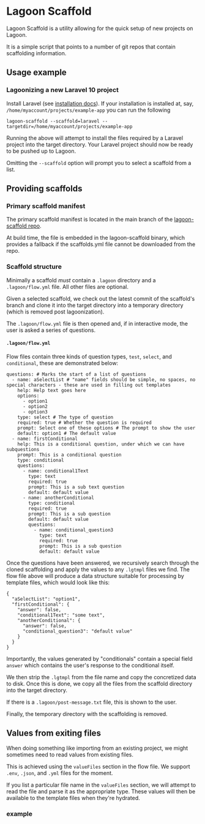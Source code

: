 # Lagoon Scaffold

Lagoon Scaffold is a utility allowing for the quick setup of new projects on Lagoon.

It is a simple script that points to a number of git repos that contain scaffolding information.

## Usage example

### Lagoonizing a new Laravel 10 project

Install Laravel (see [installation docs](https://laravel.com/docs/10.x/installation#getting-started-on-linux)).
If your installation is installed at, say, `/home/myaccount/projects/example-app` you can run the following

```
lagoon-scaffold --scaffold=laravel --targetdir=/home/myaccount/projects/example-app
```

Running the above will attempt to install the files required by a Laravel project into the target directory.
Your Laravel project should now be ready to be pushed up to Lagoon.

Omitting the `--scaffold` option will prompt you to select a scaffold from a list.

## Providing scaffolds

### Primary scaffold manifest

The primary scaffold manifest is located in the main branch of the [lagoon-scaffold repo](https://raw.githubusercontent.com/uselagoon/lagoon-scaffold/main/internal/assets/scaffolds.yml).

At build time, the file is embedded in the lagoon-scaffold binary, which provides a fallback if the scaffolds.yml file cannot be downloaded from the repo.

### Scaffold structure

Minimally a scaffold _must_ contain a `.lagoon` directory and a `.lagoon/flow.yml` file.
All other files are optional.

Given a selected scaffold, we check out the latest commit of the scaffold's branch and clone it into the target directory into a temporary directory (which is removed post lagoonization).

The `.lagoon/flow.yml` file is then opened and, if in interactive mode, the user is asked a series of questions.

#### `.lagoon/flow.yml`

Flow files contain three kinds of question types, `test`, `select`, and `conditional`, these are demonstrated below:

```
questions: # Marks the start of a list of questions
  - name: aSelectList # "name" fields should be simple, no spaces, no special characters - these are used in filling out templates
    help: Help text goes here
    options:
      - option1
      - option2
      - option3
    type: select # The type of question
    required: true # Whether the question is required
    prompt: Select one of these options # The prompt to show the user
    default: option1 # The default value
  - name: firstConditional
    help: This is a conditional question, under which we can have subquestions
    prompt: This is a conditional question
    type: conditional
    questions:
      - name: conditional1Text
        type: text
        required: true
        prompt: This is a sub text question
        default: default value
      - name: anotherConditional
        type: conditional
        required: true
        prompt: This is a sub question
        default: default value
        questions:
          - name: conditional_question3
            type: text
            required: true
            prompt: This is a sub question
            default: default value
```

Once the questions have been answered, we recursively search through the cloned scaffolding and apply the values to any `.lgtmpl` files we find.
The flow file above will produce a data structure suitable for processing by template files, which would look like this:

```
{
  "aSelectList": "option1",
  "firstConditional": {
    "answer": false,
    "conditional1Text": "some text",
    "anotherConditional": {
      "answer": false,
      "conditional_question3": "default value"
    }
  }
}
```

Importantly, the values generated by "conditionals" contain a special field `answer` which contains the user's response to the conditional itself.

We then strip the `.lgtmpl` from the file name and copy the concretized data to disk.
Once this is done, we copy all the files from the scaffold directory into the target directory.

If there is a `.lagoon/post-message.txt` file, this is shown to the user.

Finally, the temporary directory with the scaffolding is removed.

## Values from exiting files

When doing something like importing from an existing project, we might sometimes need to read values from existing files.

This is achieved using the `valueFiles` section in the flow file.
We support `.env`, `.json`, and `.yml` files for the moment. 

If you list a particular file name in the `valueFiles` section, we will attempt to read the file and parse it as the appropriate type.
These values will then be available to the template files when they're hydrated.

### example

```